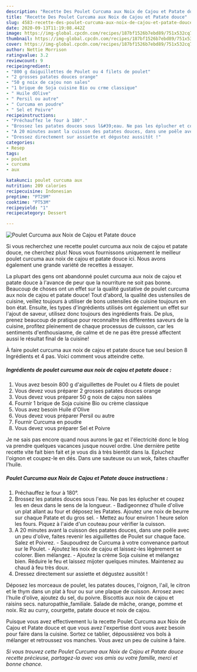 ```yaml
---
description: "Recette Des Poulet Curcuma aux Noix de Cajou et Patate douce"
title: "Recette Des Poulet Curcuma aux Noix de Cajou et Patate douce"
slug: 4583-recette-des-poulet-curcuma-aux-noix-de-cajou-et-patate-douce
date: 2020-09-13T11:19:08.442Z
image: https://img-global.cpcdn.com/recipes/187bf1526b7ebd89/751x532cq70/poulet-curcuma-aux-noix-de-cajou-et-patate-douce-photo-principale-de-la-recette.jpg
thumbnail: https://img-global.cpcdn.com/recipes/187bf1526b7ebd89/751x532cq70/poulet-curcuma-aux-noix-de-cajou-et-patate-douce-photo-principale-de-la-recette.jpg
cover: https://img-global.cpcdn.com/recipes/187bf1526b7ebd89/751x532cq70/poulet-curcuma-aux-noix-de-cajou-et-patate-douce-photo-principale-de-la-recette.jpg
author: Nettie Morrison
ratingvalue: 3.2
reviewcount: 9
recipeingredient:
- "800 g daiguillettes de Poulet ou 4 filets de poulet"
- "2 grosses patates douces orange"
- "50 g noix de cajou non sales"
- "1 brique de Soja cuisine Bio ou crme classique"
- " Huile dOlive"
- " Persil ou autre"
- " Curcuma en poudre"
- " Sel et Poivre"
recipeinstructions:
- "Préchauffez le four à 180°."
- "Brossez les patates douces sous l&#39;eau. Ne pas les éplucher et coupez les en deux dans le sens de la longueur. Badigeonnez d&#39;huile d&#39;olive un plat allant au four et déposez les Patates. Ajoutez une noix de beurre sur chaque Patate et du gros sel. Mettez au four environ 1 heure selon les fours. Piquez à l&#39;aide d&#39;un couteau pour vérifier la cuisson."
- "A 20 minutes avant la cuisson des patates douces, dans une poêle avec un peu d&#39;olive, faites revenir les aiguillettes de Poulet sur chaque face. Salez et Poivrez. Saupoudrez de Curcuma à votre convenance partout sur le Poulet. Ajoutez les noix de cajou et laissez-les légèrement se colorer. Bien mélangez. Ajoutez la crème Soja cuisine et mélangez bien. Réduire le feu et laissez mijoter quelques minutes. Maintenez au chaud à feu très doux."
- "Dressez directement sur assiette et dégustez aussitôt !"
categories:
- Resep
tags:
- poulet
- curcuma
- aux

katakunci: poulet curcuma aux 
nutrition: 209 calories
recipecuisine: Indonesian
preptime: "PT29M"
cooktime: "PT53M"
recipeyield: "1"
recipecategory: Dessert

---
```



![Poulet Curcuma aux Noix de Cajou et Patate douce](https://img-global.cpcdn.com/recipes/187bf1526b7ebd89/751x532cq70/poulet-curcuma-aux-noix-de-cajou-et-patate-douce-photo-principale-de-la-recette.jpg)

Si vous recherchez une recette poulet curcuma aux noix de cajou et patate douce, ne cherchez plus! Nous vous fournissons uniquement le meilleur poulet curcuma aux noix de cajou et patate douce ici. Nous avons également une grande variété de recettes à essayer.

La plupart des gens ont abandonné poulet curcuma aux noix de cajou et patate douce à l'avance de peur que la nourriture ne soit pas bonne. Beaucoup de choses ont un effet sur la qualité gustative de poulet curcuma aux noix de cajou et patate douce! Tout d'abord, la qualité des ustensiles de cuisine, veillez toujours à utiliser de bons ustensiles de cuisine toujours en bon état. Ensuite, les types d'ingrédients utilisés ont également un effet sur l'ajout de saveur, utilisez donc toujours des ingrédients frais. De plus, prenez beaucoup de pratique pour reconnaître les différentes saveurs de la cuisine, profitez pleinement de chaque processus de cuisson, car les sentiments d'enthousiasme, de calme et de ne pas être pressé affectent aussi le résultat final de la cuisine!

<!--inarticleads1-->

À faire poulet curcuma aux noix de cajou et patate douce tue seul besion 8 Ingrédients et 4 pas. Voici comment vous atteindre cette.

##### Ingrédients de poulet curcuma aux noix de cajou et patate douce :

1. Vous avez besoin 800 g d&#39;aiguillettes de Poulet ou 4 filets de poulet
1. Vous devez vous préparer 2 grosses patates douces orange
1. Vous devez vous préparer 50 g noix de cajou non salées
1. Fournir 1 brique de Soja cuisine Bio ou crème classique
1. Vous avez besoin  Huile d&#39;Olive
1. Vous devez vous préparer  Persil ou autre
1. Fournir  Curcuma en poudre
1. Vous devez vous préparer  Sel et Poivre


Je ne sais pas encore quand nous aurons le gaz et l&#39;électricité donc le blog va prendre quelques vacances jusque nouvel ordre. Une dernière petite recette vite fait bien fait et je vous dis à très bientôt dans la. Epluchez l&#39;oignon et coupez-le en dés. Dans une sauteuse ou un wok, faites chauffer l&#39;huile. 

<!--inarticleads2-->

##### Poulet Curcuma aux Noix de Cajou et Patate douce instructions :

1. Préchauffez le four à 180°.
1. Brossez les patates douces sous l&#39;eau. Ne pas les éplucher et coupez les en deux dans le sens de la longueur. - Badigeonnez d&#39;huile d&#39;olive un plat allant au four et déposez les Patates. Ajoutez une noix de beurre sur chaque Patate et du gros sel. - Mettez au four environ 1 heure selon les fours. Piquez à l&#39;aide d&#39;un couteau pour vérifier la cuisson.
1. A 20 minutes avant la cuisson des patates douces, dans une poêle avec un peu d&#39;olive, faites revenir les aiguillettes de Poulet sur chaque face. Salez et Poivrez. - Saupoudrez de Curcuma à votre convenance partout sur le Poulet. - Ajoutez les noix de cajou et laissez-les légèrement se colorer. Bien mélangez. - Ajoutez la crème Soja cuisine et mélangez bien. Réduire le feu et laissez mijoter quelques minutes. Maintenez au chaud à feu très doux.
1. Dressez directement sur assiette et dégustez aussitôt !


Déposez les morceaux de poulet, les patates douces, l&#39;oignon, l&#39;ail, le citron et le thym dans un plat à four ou sur une plaque de cuisson. Arrosez avec l&#39;huile d&#39;olive, ajoutez du sel, du poivre. Biscottis aux noix de cajou et raisins secs. naturopathie_familiale. Salade de mâche, orange, pomme et noix. Riz au curry, courgette, patate douce et noix de cajou. 

<!--inarticleads1-->

<p>
Puisque vous avez effectivement lu la recette Poulet Curcuma aux Noix de Cajou et Patate douce et que vous avez l'expertise dont vous avez besoin pour faire dans la cuisine. Sortez ce tablier, dépoussiérez vos bols à mélanger et retroussez vos manches. Vous avez un peu de cuisine à faire.
</p>

<p>
<i>Si vous trouvez cette Poulet Curcuma aux Noix de Cajou et Patate douce recette précieuse, partagez-la avec vos amis ou votre famille, merci et bonne chance.</i>
</p>
